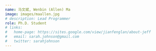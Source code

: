 ```yaml
---
name: 马文斌, Wenbin (Allen) Ma
image: images/maallen.jpg
# description: Lead Programmer
role: Ph.D. Student
# links:
#   home-page: https://sites.google.com/view/jianfenglan/about-jeff
#   email: sarah.johnson@gmail.com
#   twitter: sarahjohnson
---
```


<!-- Personal website: https://sites.google.com/view/jianfenglan/about-jeff -->
